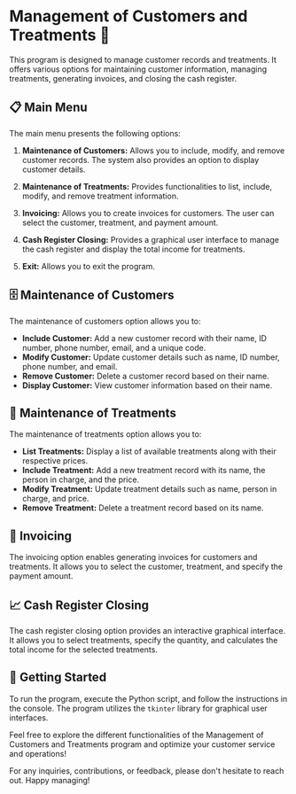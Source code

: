 # Management of Customers and Treatments 💼

This program is designed to manage customer records and treatments. It offers various options for maintaining customer information, managing treatments, generating invoices, and closing the cash register.

## 📋 Main Menu

The main menu presents the following options:

1. **Maintenance of Customers:** Allows you to include, modify, and remove customer records. The system also provides an option to display customer details.

2. **Maintenance of Treatments:** Provides functionalities to list, include, modify, and remove treatment information.

3. **Invoicing:** Allows you to create invoices for customers. The user can select the customer, treatment, and payment amount.

4. **Cash Register Closing:** Provides a graphical user interface to manage the cash register and display the total income for treatments.

5. **Exit:** Allows you to exit the program.

## 🗄️ Maintenance of Customers

The maintenance of customers option allows you to:

- **Include Customer:** Add a new customer record with their name, ID number, phone number, email, and a unique code.
- **Modify Customer:** Update customer details such as name, ID number, phone number, and email.
- **Remove Customer:** Delete a customer record based on their name.
- **Display Customer:** View customer information based on their name.

## 💼 Maintenance of Treatments

The maintenance of treatments option allows you to:

- **List Treatments:** Display a list of available treatments along with their respective prices.
- **Include Treatment:** Add a new treatment record with its name, the person in charge, and the price.
- **Modify Treatment:** Update treatment details such as name, person in charge, and price.
- **Remove Treatment:** Delete a treatment record based on its name.

## 💸 Invoicing

The invoicing option enables generating invoices for customers and treatments. It allows you to select the customer, treatment, and specify the payment amount.

## 📈 Cash Register Closing

The cash register closing option provides an interactive graphical interface. It allows you to select treatments, specify the quantity, and calculates the total income for the selected treatments.

## 🚀 Getting Started

To run the program, execute the Python script, and follow the instructions in the console. The program utilizes the `tkinter` library for graphical user interfaces.

Feel free to explore the different functionalities of the Management of Customers and Treatments program and optimize your customer service and operations!

For any inquiries, contributions, or feedback, please don't hesitate to reach out. Happy managing!

